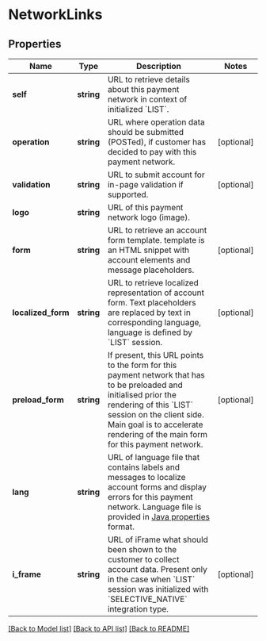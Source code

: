 # NetworkLinks

## Properties
Name | Type | Description | Notes
------------ | ------------- | ------------- | -------------
**self** | **string** | URL to retrieve details about this payment network in context of initialized &#x60;LIST&#x60;. | 
**operation** | **string** | URL where operation data should be submitted (POSTed), if customer has decided to pay with this payment network. | [optional] 
**validation** | **string** | URL to submit account for in-page validation if supported. | [optional] 
**logo** | **string** | URL of this payment network logo (image). | 
**form** | **string** | URL to retrieve an account form template. template is an HTML snippet with account elements and message placeholders. | [optional] 
**localized_form** | **string** | URL to retrieve localized representation of account form. Text placeholders are replaced by text in corresponding language, language is defined by &#x60;LIST&#x60; session. | [optional] 
**preload_form** | **string** | If present, this URL points to the form for this payment network that has to be preloaded and initialised prior the rendering of this &#x60;LIST&#x60; session on the client side. Main goal is to accelerate rendering of the main form for this payment network. | [optional] 
**lang** | **string** | URL of language file that contains labels and messages to localize account forms and display errors for this payment network. Language file is provided in [Java properties](http://en.wikipedia.org/wiki/.properties) format. | 
**i_frame** | **string** | URL of iFrame what should been shown to the customer to collect account data. Present only in the case when &#x60;LIST&#x60; session was initialized with &#x60;SELECTIVE_NATIVE&#x60; integration type. | [optional] 

[[Back to Model list]](../README.md#documentation-for-models) [[Back to API list]](../README.md#documentation-for-api-endpoints) [[Back to README]](../README.md)


